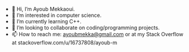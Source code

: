 - 👋 Hi, I’m Ayoub Mekkaoui.
- 👀 I’m interested in computer science.
- 🌱 I’m currently learning C++.
- 💞️ I’m looking to collaborate on coding/programming projects.
- 📫 How to reach me: ayoubmekka@gmail.com or at my Stack Overflow at stackoverflow.com/u/16737808/ayoub-m

<!---
Ayoub-Mekkaoui/Ayoub-Mekkaoui is a ✨ special ✨ repository because its `README.md` (this file) appears on your GitHub profile.
You can click the Preview link to take a look at your changes.
--->
